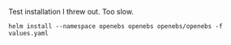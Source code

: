 Test installation I threw out. Too slow.

`helm install --namespace openebs openebs openebs/openebs -f values.yaml`
